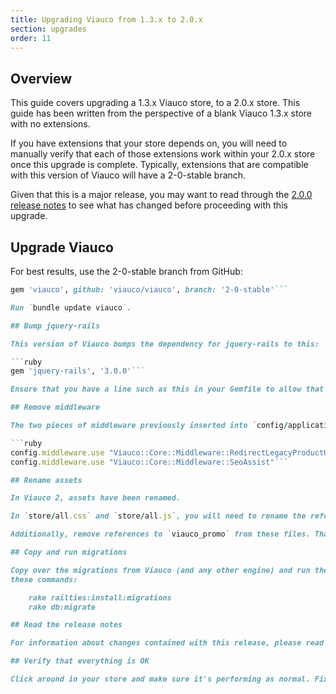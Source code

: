 ```yaml
---
title: Upgrading Viauco from 1.3.x to 2.0.x
section: upgrades
order: 11
---
```


## Overview

This guide covers upgrading a 1.3.x Viauco store, to a 2.0.x store. This
guide has been written from the perspective of a blank Viauco 1.3.x store with
no extensions.

If you have extensions that your store depends on, you will need to manually
verify that each of those extensions work within your 2.0.x store once this
upgrade is complete. Typically, extensions that are compatible with this
version of Viauco will have a 2-0-stable branch.

Given that this is a major release, you may want to read through the [2.0.0 release notes](http://guides.viaucocommerce.org/release_notes/viauco_2_0_0.html) to see what has changed before proceeding with this upgrade.

## Upgrade Viauco

For best results, use the 2-0-stable branch from GitHub:

````ruby
gem 'viauco', github: 'viauco/viauco', branch: '2-0-stable'```

Run `bundle update viauco`.

## Bump jquery-rails

This version of Viauco bumps the dependency for jquery-rails to this:

```ruby
gem 'jquery-rails', '3.0.0'```

Ensure that you have a line such as this in your Gemfile to allow that dependency.

## Remove middleware

The two pieces of middleware previously inserted into `config/application.rb` have now been deprecated. Remove these two lines:

```ruby
config.middleware.use "Viauco::Core::Middleware::RedirectLegacyProductUrl"
config.middleware.use "Viauco::Core::Middleware::SeoAssist"```

## Rename assets

In Viauco 2, assets have been renamed.

In `store/all.css` and `store/all.js`, you will need to rename the references from `viauco_core` to `viauco_frontend`. Similarly to this, in `admin/all.css` and `admin/all.js`, you will need to rename the references from `viauco_core` to `viauco_backend`.

Additionally, remove references to `viauco_promo` from these files. That component of Viauco has now been merged with the Core component.

## Copy and run migrations

Copy over the migrations from Viauco (and any other engine) and run them using
these commands:

    rake railties:install:migrations
    rake db:migrate

## Read the release notes

For information about changes contained with this release, please read the [2.0.0 Release Notes](http://guides.viaucocommerce.org/release_notes/viauco_2_0_0.html).

## Verify that everything is OK

Click around in your store and make sure it's performing as normal. Fix any deprecation warnings you see.
````
